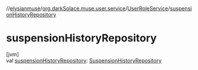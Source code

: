 //[elysianmuse](../../../index.md)/[org.darkSolace.muse.user.service](../index.md)/[UserRoleService](index.md)/[suspensionHistoryRepository](suspension-history-repository.md)

# suspensionHistoryRepository

[jvm]\
val [suspensionHistoryRepository](suspension-history-repository.md): [SuspensionHistoryRepository](../../org.darkSolace.muse.user.repository/-suspension-history-repository/index.md)
